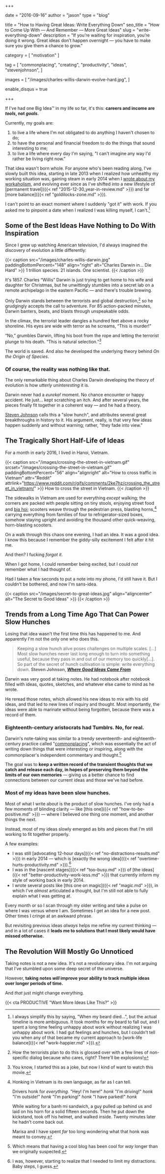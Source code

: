 +++

date = "2016-09-16"
author = "jason"
type = "blog"

title = "How to Having Great Ideas: Write Everything Down"
seo_title = "How to Come Up With — And Remember — More Great Ideas"
slug = "write-everything-down"
description = "If you’re waiting for inspiration, you’re doing it wrong. Great ideas don’t happen overnight — you have to make sure you give them a chance to grow."

category = [
    "motivation"
]

tag = [
    "commonplacing",
    "creating",
    "productivity",
    "ideas",
    "stevenjohnson",
]

images = [
    "/images/charles-willis-darwin-evolve-hard.jpg",
]

enable_disqus = true

+++

If I've had one Big Idea™ in my life so far, it's this: **careers and income are _tools_, not _goals_.**

Currently, my goals are:

1. to live a life where I'm not obligated to do anything I haven't chosen to do;
2. to have the personal and financial freedom to do the things that sound interesting to me;
3. to live a life where every day I'm saying, "I can't imagine any way I'd rather be living right now."

That idea wasn't born whole. For anyone who's been reading along, I've slowly built this idea, starting in late 2013 when I realized how unhealthy my working situation was, gaining steam in early 2014 when I [wrote about my workaholism](https://medium.com/digital-nomad-stories/the-cult-of-work-you-never-meant-to-join-cd965fb9ea1a), and evolving ever since as I've shifted into a new lifestyle of [permanent travel]({{< ref "2015-12-30_year-in-review.md" >}}) and far [more balance]({{< ref "goldilocks-zone.md" >}}).

I can't point to an exact moment where I suddenly "got it" with work. If you asked me to pinpoint a date when I realized I was killing myself, I can't.[^beard]

[^beard]:
    I always simplify this by saying, "When my beard died...", but the actual timeline is more ambiguous. It took months for my beard to fall out, and I spent a long time feeling unhappy about work without realizing I was unhappy about work. I had gut feelings and hunches, but I couldn't tell you when any of that became my current approach to [work-life balance]({{< ref "work-happier.md" >}}).

## Some of the Best Ideas Have Nothing to Do With Inspiration

Since I grew up watching American television, I'd always imagined the discovery of evolution a little differently:

{{< caption src="/images/charles-willis-darwin.jpg"
            paddingBottomPercent="148"
            align="right"
            alt="Charles Darwin in... Die Hard" >}}
  1 trillion species. 21 islands. One scientist.
{{< /caption >}}

It's 1857. Charles “Willis” Darwin is just trying to get home to his wife and daughter for Christmas, but he unwittingly stumbles into a secret lab on a remote archipelago in the eastern Pacific — and there's trouble brewing.

Only Darwin stands between the terrorists and global destruction,[^non-specific] so he grudgingly accepts the call to adventure. For 85 action-packed minutes, Darwin banters, beats, and blasts through unspeakable odds.

[^non-specific]:
    How the terrorists plan to do this is glossed over with a few lines of non-specific dialog because who cares, right? There'll be explosions!

In the climax, the terrorist leader dangles a hundred feet above a rocky shoreline. His eyes are wide with terror as he screams, “This is murder!”

“No,” grumbles Darwin, lifting his boot from the rope and letting the terrorist plunge to his death. “This is natural selection.”[^tagline]

[^tagline]:
    You know, I started this as a joke, but now I kind of want to watch this movie.

The world is saved. And also he developed the underlying theory behind _On the Origin of Species_.

### Of course, the reality was nothing like that.

The only remarkable thing about Charles Darwin developing the theory of evolution is how _utterly uninteresting_ it is.

Darwin never had a _eureka!_ moment. No chance encounter or happy accident. He just... kept scratching an itch. And after several years, the pieces finally fit together in a coherent way — and he had a theory.

[Steven Johnson](https://stevenberlinjohnson.com/) calls this a "slow hunch", and attributes several great breakthroughs in history to it. His argument, really, is that very few ideas happen suddenly and without warning; rather, "they fade into view."

## The Tragically Short Half-Life of Ideas

For a month in early 2016, I lived in Hanoi, Vietnam.

{{< caption src="/images/crossing-the-street-in-vietnam.gif"
            srcset="/images/crossing-the-street-in-vietnam.gif"
            paddingBottomPercent="56"
            align="alignright"
            alt="How to cross traffic in Vietnam"
            attr="Reddit"
            attrlink="https://www.reddit.com/r/gifs/comments/2ke7hz/crossing_the_street_in_vietnam/" >}}
    How to cross the street in Vietnam.
{{< /caption >}}

The sidewalks in Vietnam are used for everything _except_ walking; the corners are packed with people sitting on tiny stools, enjoying street food and [bia hoi](https://en.wikipedia.org/wiki/Bia_h%C6%A1i); scooters weave through the pedestrian press, blasting horns,[^horns] carrying everything from families of four to refrigerator-sized boxes, somehow staying upright and avoiding the thousand other quick-weaving, horn-blasting scooters.

[^horns]:
    Honking in Vietnam is its own language, as far as I can tell.

    Drivers honk for _everything_. "Hey! I'm here!" _honk_ "I'm driving!" _honk_ "I'm outside!" _honk_ "I'm parking!" _honk_ "I have parked!" _honk_

    While waiting for a banh mi sandwich, a guy pulled up behind us and laid on his horn for a solid fifteen seconds. Then he put down the kickstand, took off his helmet, and walked inside. Twenty minutes later he hadn't come back out.

    Marisa and I have spent _far_ too long wondering what that honk was meant to convey.

On a walk through this chaos one evening, I had an idea. It was a good idea. I know this because I remember the giddy-silly excitement I felt after it hit me.

And then? I fucking _forgot it_.

When I got home, I could remember being excited, but I could _not_ remember what I had thought of.

Had I taken a few seconds to put a note into my phone, I'd still have it. But I couldn't be bothered, and now I'm sans-idea.

{{< caption src="/images/secret-to-great-ideas.jpg"
            align="aligncenter"
            alt="The Secret to Good Ideas" >}}
{{< /caption >}}

## Trends from a Long Time Ago That Can Power Slow Hunches

Losing that idea wasn't the first time this has happened to me. And apparently I'm not the only one who does this.

> Keeping a slow hunch alive poses challenges on multiple scales. [...] Most slow hunches never last long enough to turn into something useful, because they pass in and out of our memory too quickly[...]. So part of the secret of hunch cultivation is simple: write everything down.
> **Steven Johnson, [_Where Good Ideas Come From_](http://amzn.to/1QOSd4A)**

Darwin was very good at taking notes. He had notebook after notebook filled with ideas, quotes, sketches, and whatever else came to mind as he wrote.

He reread those notes, which allowed his new ideas to mix with his old ideas, and that led to new lines of inquiry and thought. Most importantly, the ideas were able to marinate without being forgotten, because there was a record of them.

### Eighteenth-century aristocrats had Tumblrs. No, for real.

Darwin's note-taking was similar to a trendy seventeenth- and eighteenth-century practice called "[commonplacing](https://en.wikipedia.org/wiki/Commonplace_book)", which was essentially the act of writing down things that were interesting or inspiring, along with the commonplacer's independent commentary and thought.[^ye-olde-blog]

[^ye-olde-blog]:
    Which means that having a cool blog has been cool for _way_ longer than we originally suspected.

The goal was to **keep a written record of the transient thoughts that we catch and release each day, in hopes of preserving them beyond the limits of our own memories** — giving us a better chance to find connections between our current ideas and those we've had before.

### Most of my ideas have been slow hunches.

Most of what I write about is the product of slow hunches. I've only had a few moments of blinding clarity — like [this one]({{< ref "how-to-be-positive.md" >}}) — where I believed one thing one moment, and another things the next.

Instead, most of my ideas slowly emerged as bits and pieces that I'm still working to fit together properly.

A few examples:

* I was still [advocating 12-hour days]({{< ref "no-distractions-results.md" >}}) in early 2014 — which is [exactly the wrong idea]({{< ref "overtime-hurts-productivity.md" >}}).[^distractions]
* I was in the [nascent stages]({{< ref "too-busy.md" >}}) of [the ideas]({{< ref "better-productivity-work-less.md" >}}) that currently inform my style of working back in early 2014.
* I wrote several posts like [this one on magic]({{< ref "magic.md" >}}), in which I've _almost_ articulated a thought, but I'm still not able to fully explain what I was getting at.

[^distractions]:
    I was, however, starting to realize that I needed to limit my distractions. Baby steps, I guess.

Every month or so I scan through my older writing and take a pulse on where I was versus where I am. Sometimes I get an idea for a new post. Other times I cringe at an awkward phrase.

But revisiting previous ideas _always_ helps me refine my current thinking — and in a lot of cases it **leads me to solutions that I most likely would have missed otherwise.**

## The Revolution Will Mostly Go Unnoticed

Taking notes is not a new idea. It's not a revolutionary idea. I'm not arguing that I've stumbled upon some deep secret of the universe.

However, **taking notes _will_ improve your ability to track multiple ideas over longer periods of time.**

And _that_ just might change everything.

{{< cta PRODUCTIVE "Want More Ideas Like This?" >}}
